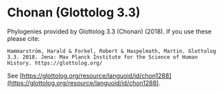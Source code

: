 # Chonan (Glottolog 3.3)

Phylogenies provided by Glottolog 3.3 (Chonan) (2018). If you use these please cite:

```
Hammarström, Harald & Forkel, Robert & Haspelmath, Martin. Glottolog 3.3. 2018. Jena: Max Planck Institute for the Science of Human History. https://glottolog.org/
```

See  [https://glottolog.org/resource/languoid/id/chon1288](https://glottolog.org/resource/languoid/id/chon1288).

